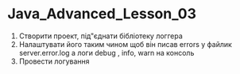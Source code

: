 # Java_Advanced_Lesson_03

1. Створити проект, під"єднати бібліотеку логгера
2. Налаштувати його таким чином щоб він писав errors у файлик server.error.log а логи debug , info, warn на консоль
3. Провести логування 
